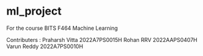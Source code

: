# ml_project
For the course BITS F464 Machine Learning

Contributers :
Praharsh Vitta 2022A7PS0015H
Rohan RRV 2022AAPS0407H
Varun Reddy 2022A7PS0010H
